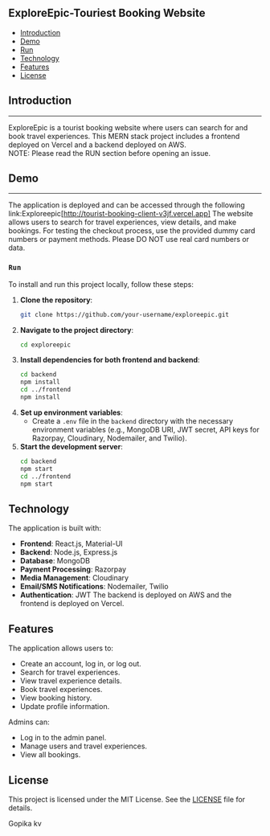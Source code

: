 ## **ExploreEpic-Touriest Booking Website**


- [Introduction](#introduction)
- [Demo](#demo)
- [Run](#run)
- [Technology](#technology)
- [Features](#features)
- [License](#license)



## **Introduction**
---
ExploreEpic is a tourist booking website where users can search for and book travel experiences. This MERN stack project includes a frontend deployed on Vercel and a backend deployed on AWS.  
NOTE: Please read the RUN section before opening an issue.


## Demo
---
The application is deployed and can be accessed through the following link:Exploreepic[http://tourist-booking-client-v3jf.vercel.app]
The website allows users to search for travel experiences, view details, and make bookings. For testing the checkout process, use the provided dummy card numbers or payment methods. Please DO NOT use real card numbers or data.


### `Run`

To install and run this project locally, follow these steps:
1. **Clone the repository**:
    ```bash
    git clone https://github.com/your-username/exploreepic.git
    ```
2. **Navigate to the project directory**:
    ```bash
    cd exploreepic
    ```
3. **Install dependencies for both frontend and backend**:
    ```bash
    cd backend
    npm install
    cd ../frontend
    npm install
    ```
4. **Set up environment variables**:
   - Create a `.env` file in the `backend` directory with the necessary environment variables (e.g., MongoDB URI, JWT secret, API keys for Razorpay, Cloudinary, Nodemailer, and Twilio).
5. **Start the development server**:
    ```bash
    cd backend
    npm start
    cd ../frontend
    npm start
    ```

## Technology

The application is built with:
- **Frontend**: React.js, Material-UI
- **Backend**: Node.js, Express.js
- **Database**: MongoDB
- **Payment Processing**: Razorpay
- **Media Management**: Cloudinary
- **Email/SMS Notifications**: Nodemailer, Twilio
- **Authentication**: JWT
The backend is deployed on AWS and the frontend is deployed on Vercel.
## Features

The application allows users to:
- Create an account, log in, or log out.
- Search for travel experiences.
- View travel experience details.
- Book travel experiences.
- View booking history.
- Update profile information.

Admins can:
- Log in to the admin panel.
- Manage users and travel experiences.
- View all bookings.

## License

This project is licensed under the MIT License. See the [LICENSE](LICENSE) file for details.

Gopika kv




